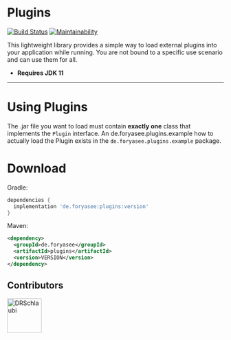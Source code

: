 # Plugins
[![Build Status](https://travis-ci.com/ForYaSee/Plugins.svg?branch=master)](https://travis-ci.com/ForYaSee/Plugins)
[![Maintainability](https://api.codeclimate.com/v1/badges/696e6b68d04bc40e201c/maintainability)](https://codeclimate.com/github/ForYaSee/Plugins/maintainability)

This lightweight library provides a simple way to load external plugins into your application while running.
You are not bound to a specific use scenario and can use them for all.

+ **Requires JDK 11**

---

# Using Plugins
The .jar file you want to load must contain **exactly one** class that implements the `Plugin` interface.
An de.foryasee.plugins.example how to actually load the Plugin exists in the `de.foryasee.plugins.example` package.

# Download

Gradle:
```gradle
dependencies {
  implementation 'de.foryasee:plugins:version'
}
```

Maven:
```xml
<dependency>
  <groupId>de.foryasee</groupId>
  <artifactId>plugins</artifactId>
  <version>VERSION</version>
</dependency>
```

## Contributors

[//]: contributors

<a href="https://github.com/DRSchlaubi"><img src="https://avatars0.githubusercontent.com/u/16060205?s=400&v=4" title="DRSchlaubi" width="80" height="80"></a>

[//]: contributors
